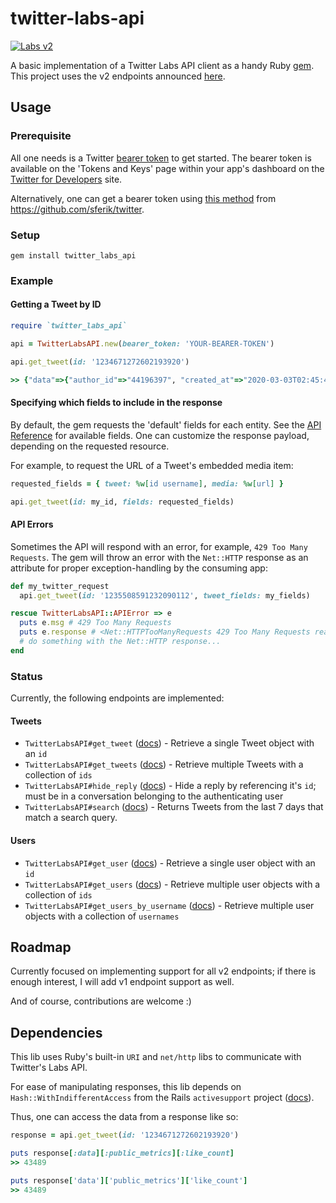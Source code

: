 # twitter-labs-api

[![Labs v2](https://img.shields.io/static/v1?label=Twitter%20API&message=Developer%20Labs%20v2&color=192430&style=flat&logo=Twitter)](https://developer.twitter.com/en/docs/labs/overview/versioning)

A basic implementation of a Twitter Labs API client as a handy Ruby [gem](https://rubygems.org/gems/twitter_labs_api). This project uses the v2 endpoints announced [here](https://twittercommunity.com/t/releasing-a-new-version-of-labs-endpoints/134219/3).

## Usage

### Prerequisite
All one needs is a Twitter [bearer token](https://developer.twitter.com/en/docs/basics/authentication/oauth-2-0/bearer-tokens) to get started. The bearer token is available on the 'Tokens and Keys' page within your app's dashboard on the [Twitter for Developers](https://developer.twitter.com/) site.

Alternatively, one can get a bearer token using [this method](https://www.rubydoc.info/gems/twitter/Twitter/REST/Client#bearer_token%3F-instance_method) from https://github.com/sferik/twitter.

### Setup

```shell
gem install twitter_labs_api
```

### Example

#### Getting a Tweet by ID
```ruby
require `twitter_labs_api`

api = TwitterLabsAPI.new(bearer_token: 'YOUR-BEARER-TOKEN')

api.get_tweet(id: '1234671272602193920')

>> {"data"=>{"author_id"=>"44196397", "created_at"=>"2020-03-03T02:45:45.000Z", "id"=>"1234671272602193920", "lang"=>"und", "public_metrics"=>{"retweet_count"=>4534, "reply_count"=>1036, "like_count"=>43489, "quote_count"=>224}, "text"=>"✌️ bro https://t.co/nJ7CUyhr2j"}}
```

#### Specifying which fields to include in the response

By default, the gem requests the 'default' fields for each entity. See the [API Reference](https://developer.twitter.com/en/docs/labs/tweets-and-users/api-reference) for available fields. One can customize the response payload, depending on the requested resource.

For example, to request the URL of a Tweet's embedded media item:
```ruby
requested_fields = { tweet: %w[id username], media: %w[url] }

api.get_tweet(id: my_id, fields: requested_fields)
```

#### API Errors

Sometimes the API will respond with an error, for example, `429 Too Many Requests`. The gem will throw an error with the `Net::HTTP` response as an attribute for proper exception-handling by the consuming app:

```ruby
def my_twitter_request
  api.get_tweet(id: '1235508591232090112', tweet_fields: my_fields)

rescue TwitterLabsAPI::APIError => e
  puts e.msg # 429 Too Many Requests
  puts e.response # <Net::HTTPTooManyRequests 429 Too Many Requests readbody=true>
  # do something with the Net::HTTP response...
end
```

### Status
Currently, the following endpoints are implemented:

#### Tweets

- `TwitterLabsAPI#get_tweet` ([docs](https://developer.twitter.com/en/docs/labs/tweets-and-users/api-reference/get-tweets-id)) - Retrieve a single Tweet object with an `id`
- `TwitterLabsAPI#get_tweets` ([docs](https://developer.twitter.com/en/docs/labs/tweets-and-users/api-reference/get-tweets)) - Retrieve multiple Tweets with a collection of `ids`
- `TwitterLabsAPI#hide_reply` ([docs](https://developer.twitter.com/en/docs/labs/hide-replies/api-reference/put-hidden)) - Hide a reply by referencing it's `id`; must be in a conversation belonging to the authenticating user
- `TwitterLabsAPI#search` ([docs](https://developer.twitter.com/en/docs/labs/recent-search/api-reference/get-recent-search)) - Returns Tweets from the last 7 days that match a search query.

#### Users

- `TwitterLabsAPI#get_user` ([docs](https://developer.twitter.com/en/docs/labs/tweets-and-users/api-reference/get-users-id)) - Retrieve a single user object with an `id`
- `TwitterLabsAPI#get_users` ([docs](https://developer.twitter.com/en/docs/labs/tweets-and-users/api-reference/get-users)) - Retrieve multiple user objects with a collection of `ids`
- `TwitterLabsAPI#get_users_by_username` ([docs](https://developer.twitter.com/en/docs/labs/tweets-and-users/api-reference/get-users)) - Retrieve multiple user objects with a collection of `usernames`

## Roadmap

Currently focused on implementing support for all v2 endpoints; if there is enough interest, I will add v1 endpoint support as well.

And of course, contributions are welcome :)

## Dependencies

This lib uses Ruby's built-in `URI` and `net/http` libs to communicate with Twitter's Labs API.

For ease of manipulating responses, this lib depends on `Hash::WithIndifferentAccess` from the Rails `activesupport` project ([docs](https://api.rubyonrails.org/classes/ActiveSupport/HashWithIndifferentAccess.html)).

Thus, one can access the data from a response like so:
```ruby
response = api.get_tweet(id: '1234671272602193920')

puts response[:data][:public_metrics][:like_count]
>> 43489

puts response['data']['public_metrics']['like_count']
>> 43489
```
